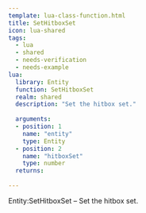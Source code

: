 ```yaml
---
template: lua-class-function.html
title: SetHitboxSet
icon: lua-shared
tags:
  - lua
  - shared
  - needs-verification
  - needs-example
lua:
  library: Entity
  function: SetHitboxSet
  realm: shared
  description: "Set the hitbox set."
  
  arguments:
  - position: 1
    name: "entity"
    type: Entity
  - position: 2
    name: "hitboxSet"
    type: number
  returns:
    
---
```


<div class="lua__search__keywords">
Entity:SetHitboxSet &#x2013; Set the hitbox set.
</div>
